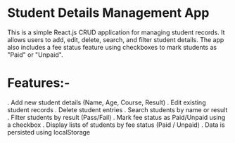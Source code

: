 # Student Details Management App

This is a simple React.js CRUD application for managing student records. It allows users to add, edit, delete, search, and filter student details. The app also includes a fee status feature using checkboxes to mark students as "Paid" or "Unpaid".


# Features:-
. Add new student details (Name, Age, Course, Result)
. Edit existing student records
. Delete student entries
. Search students by name or result
. Filter students by result (Pass/Fail)
. Mark fee status as Paid/Unpaid using a checkbox
. Display lists of students by fee status (Paid / Unpaid)
. Data is persisted using localStorage


